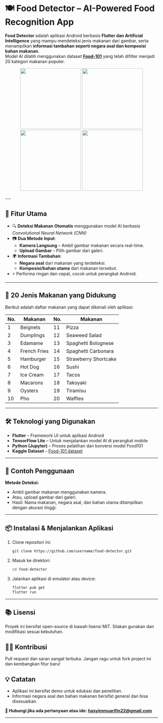 # 🍽️ Food Detector – AI-Powered Food Recognition App

**Food Detector** adalah aplikasi Android berbasis **Flutter dan Artificial Intelligence** yang mampu mendeteksi jenis makanan dari gambar, serta menampilkan **informasi tambahan seperti negara asal dan komposisi bahan makanan**.  
Model AI dilatih menggunakan dataset **[Food-101](https://www.kaggle.com/datasets)** yang telah difilter menjadi 20 kategori makanan populer.

<p align="center">
  <img src="https://github.com/user-attachments/assets/a85491b8-a2db-440a-88a9-75e972818e21" width="200"/>
  <img src="https://github.com/user-attachments/assets/b7251e76-f680-45c7-baee-ca4958b98bea" width="200"/>
  <img src="https://github.com/user-attachments/assets/2f011e73-c3f4-4bfa-9eaa-0b1dd558be8f" width="200"/>
  <img src="https://github.com/user-attachments/assets/a56ec326-3d68-40a6-a4d8-9bec041e533b" width="200"/>
</p>
---

## 🚀 Fitur Utama

- 🔍 **Deteksi Makanan Otomatis** menggunakan model AI berbasis *Convolutional Neural Network (CNN)*
- 📷 **Dua Metode Input**:
  - **Kamera Langsung** – Ambil gambar makanan secara real-time.
  - **Upload Gambar** – Pilih gambar dari galeri.
- 🌍 **Informasi Tambahan**:
  - **Negara asal** dari makanan yang terdeteksi.
  - **Komposisi/bahan utama** dari makanan tersebut.
- ⚡ Performa ringan dan cepat, cocok untuk perangkat Android.

---

## 🍱 20 Jenis Makanan yang Didukung

Berikut adalah daftar makanan yang dapat dikenali oleh aplikasi:

| No. | Makanan               | No. | Makanan               |
|-----|------------------------|-----|------------------------|
| 1   | Beignets              | 11  | Pizza                 |
| 2   | Dumplings             | 12  | Seaweed Salad         |
| 3   | Edamame               | 13  | Spaghetti Bolognese   |
| 4   | French Fries          | 14  | Spaghetti Carbonara   |
| 5   | Hamburger             | 15  | Strawberry Shortcake  |
| 6   | Hot Dog               | 16  | Sushi                 |
| 7   | Ice Cream             | 17  | Tacos                 |
| 8   | Macarons              | 18  | Takoyaki              |
| 9   | Oysters               | 19  | Tiramisu              |
| 10  | Pho                   | 20  | Waffles               |

---

## 🛠️ Teknologi yang Digunakan

- **Flutter** – Framework UI untuk aplikasi Android
- **TensorFlow Lite** – Untuk menjalankan model AI di perangkat mobile
- **Python (Jupyter)** – Proses pelatihan dan konversi model Food101
- **Kaggle Dataset** – [Food-101 dataset](https://www.kaggle.com/datasets)

---

## 📸 Contoh Penggunaan

**Metode Deteksi:**
- Ambil gambar makanan menggunakan kamera.
- Atau, upload gambar dari galeri.
- Hasil: Nama makanan, negara asal, dan bahan utama ditampilkan dengan akurasi tinggi.

---

## 📦 Instalasi & Menjalankan Aplikasi

1. Clone repositori ini:
   ```bash
   git clone https://github.com/username/food-detector.git
2. Masuk ke direktori:
   ```bash
   cd food-detector
3. Jalankan aplikasi di emulator atau device:
   ```bash
   flutter pub get
   flutter run

---

## 📚 Lisensi

Proyek ini bersifat open-source di bawah lisensi MIT.
Silakan gunakan dan modifikasi sesuai kebutuhan.

## 👨‍💻 Kontribusi

Pull request dan saran sangat terbuka. Jangan ragu untuk fork project ini dan kembangkan fitur baru!

## 💡 Catatan

   - Aplikasi ini bersifat demo untuk edukasi dan penelitian.
   - Informasi negara asal dan bahan makanan bersifat general dan bisa disesuaikan.

**📧 Hubungi jika ada pertanyaan atau ide: hasyimmuarifin22@gmail.com**

---

